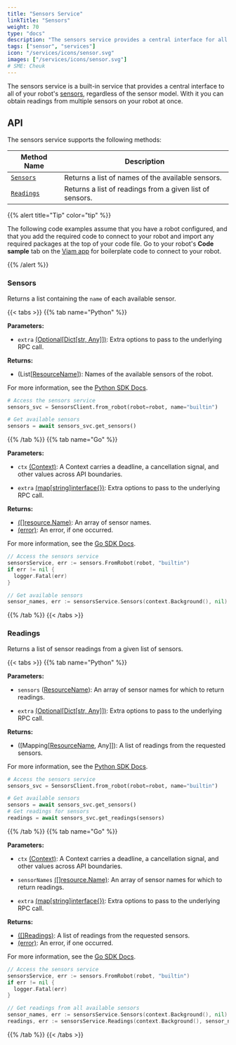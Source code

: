 ```yaml
---
title: "Sensors Service"
linkTitle: "Sensors"
weight: 70
type: "docs"
description: "The sensors service provides a central interface for all of your robot's sensors."
tags: ["sensor", "services"]
icon: "/services/icons/sensor.svg"
images: ["/services/icons/sensor.svg"]
# SME: Cheuk
---
```


The sensors service is a built-in service that provides a central interface to all of your robot's [sensors](/components/sensor/), regardless of the sensor model.
With it you can obtain readings from multiple sensors on your robot at once.

## API

The sensors service supports the following methods:

Method Name | Description
----------- | -----------
[`Sensors`](#sensors) | Returns a list of names of the available sensors.
[`Readings`](#readings) | Returns a list of readings from a given list of sensors.

{{% alert title="Tip" color="tip" %}}

The following code examples assume that you have a robot configured, and that you add the required code to connect to your robot and import any required packages at the top of your code file.
Go to your robot's **Code sample** tab on the [Viam app](https://app.viam.com) for boilerplate code to connect to your robot.

{{% /alert %}}

### Sensors

Returns a list containing the `name` of each available sensor.

{{< tabs >}}
{{% tab name="Python" %}}

**Parameters:**

- `extra` [(Optional\[Dict\[str, Any\]\])](https://docs.python.org/library/typing.html#typing.Optional): Extra options to pass to the underlying RPC call.

**Returns:**

- (List[[ResourceName](https://python.viam.dev/autoapi/viam/gen/common/v1/common_pb2/index.html#viam.gen.common.v1.common_pb2.ResourceName)]): Names of the available sensors of the robot.

For more information, see the [Python SDK Docs](https://python.viam.dev/autoapi/viam/services/sensors/index.html#viam.services.sensors.SensorsClient.get_sensors).

```python {class="line-numbers linkable-line-numbers"}
# Access the sensors service
sensors_svc = SensorsClient.from_robot(robot=robot, name="builtin")

# Get available sensors
sensors = await sensors_svc.get_sensors()
```

{{% /tab %}}
{{% tab name="Go" %}}

**Parameters:**

- `ctx` [(Context)](https://pkg.go.dev/context): A Context carries a deadline, a cancellation signal, and other values across API boundaries.

- `extra` [(map\[string\]interface{})](https://go.dev/blog/maps): Extra options to pass to the underlying RPC call.

**Returns:**

- [([]resource.Name)](https://pkg.go.dev/go.viam.com/rdk/resource#Name): An array of sensor names.
- [(error)](https://pkg.go.dev/builtin#error): An error, if one occurred.

For more information, see the [Go SDK Docs](https://pkg.go.dev/go.viam.com/rdk/services/sensors#Service).

```go {class="line-numbers linkable-line-numbers"}
// Access the sensors service
sensorsService, err := sensors.FromRobot(robot, "builtin")
if err != nil {
  logger.Fatal(err)
}

// Get available sensors
sensor_names, err := sensorsService.Sensors(context.Background(), nil)
```

{{% /tab %}}
{{< /tabs >}}

### Readings

Returns a list of sensor readings from a given list of sensors.

{{< tabs >}}
{{% tab name="Python" %}}

**Parameters:**

- `sensors` ([ResourceName](https://python.viam.dev/autoapi/viam/gen/common/v1/common_pb2/index.html#viam.gen.common.v1.common_pb2.ResourceName)): An array of sensor names for which to return readings.

- `extra` [(Optional\[Dict\[str, Any\]\])](https://docs.python.org/library/typing.html#typing.Optional): Extra options to pass to the underlying RPC call.

**Returns:**

- ([Mapping[[ResourceName](https://python.viam.dev/autoapi/viam/gen/common/v1/common_pb2/index.html#viam.gen.common.v1.common_pb2.ResourceName), Any]]): A list of readings from the requested sensors.

For more information, see the [Python SDK Docs](https://python.viam.dev/autoapi/viam/services/sensors/index.html#viam.services.sensors.SensorsClient.get_readings).

```python {class="line-numbers linkable-line-numbers"}
# Access the sensors service
sensors_svc = SensorsClient.from_robot(robot=robot, name="builtin")

# Get available sensors
sensors = await sensors_svc.get_sensors()
# Get readings for sensors
readings = await sensors_svc.get_readings(sensors)
```

{{% /tab %}}
{{% tab name="Go" %}}

**Parameters:**

- `ctx` [(Context)](https://pkg.go.dev/context): A Context carries a deadline, a cancellation signal, and other values across API boundaries.

- `sensorNames` [([]resource.Name)](https://pkg.go.dev/go.viam.com/rdk/resource#Name): An array of sensor names for which to return readings.

- `extra` [(map\[string\]interface{})](https://go.dev/blog/maps): Extra options to pass to the underlying RPC call.

**Returns:**

- [([]Readings)](https://pkg.go.dev/go.viam.com/rdk/services/sensors#Readings): A list of readings from the requested sensors.
- [(error)](https://pkg.go.dev/builtin#error): An error, if one occurred.

For more information, see the [Go SDK Docs](https://pkg.go.dev/go.viam.com/rdk/services/sensors#Service).

```go {class="line-numbers linkable-line-numbers"}
// Access the sensors service
sensorsService, err := sensors.FromRobot(robot, "builtin")
if err != nil {
  logger.Fatal(err)
}

// Get readings from all available sensors
sensor_names, err := sensorsService.Sensors(context.Background(), nil)
readings, err := sensorsService.Readings(context.Background(), sensor_names, nil)
```

{{% /tab %}}
{{< /tabs >}}

